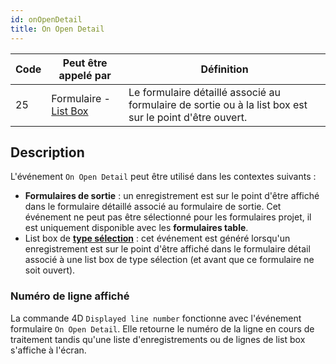 ```yaml
---
id: onOpenDetail
title: On Open Detail
---
```


| Code | Peut être appelé par                                     | Définition                                                                                                              |
| ---- | -------------------------------------------------------- | ----------------------------------------------------------------------------------------------------------------------- |
| 25   | Formulaire - [List Box](FormObjects/listbox_overview.md) | Le formulaire détaillé associé au formulaire de sortie ou à la list box est sur le point d'être ouvert. |

## Description

L'événement `On Open Detail` peut être utilisé dans les contextes suivants :

- **Formulaires de sortie** : un enregistrement est sur le point d'être affiché dans le formulaire détaillé associé au formulaire de sortie. Cet événement ne peut pas être sélectionné pour les formulaires projet, il est uniquement disponible avec les **formulaires table**.
- List box de [**type sélection**](FormObjects/listbox_overview.md#selection-list-boxes) : cet événement est généré lorsqu'un enregistrement est sur le point d'être affiché dans le formulaire détail associé à une list box de type sélection (et avant que ce formulaire ne soit ouvert).

### Numéro de ligne affiché

La commande 4D `Displayed line number` fonctionne avec l'événement formulaire `On Open Detail`. Elle retourne le numéro de la ligne en cours de traitement tandis qu'une liste d'enregistrements ou de lignes de list box s'affiche à l'écran.
